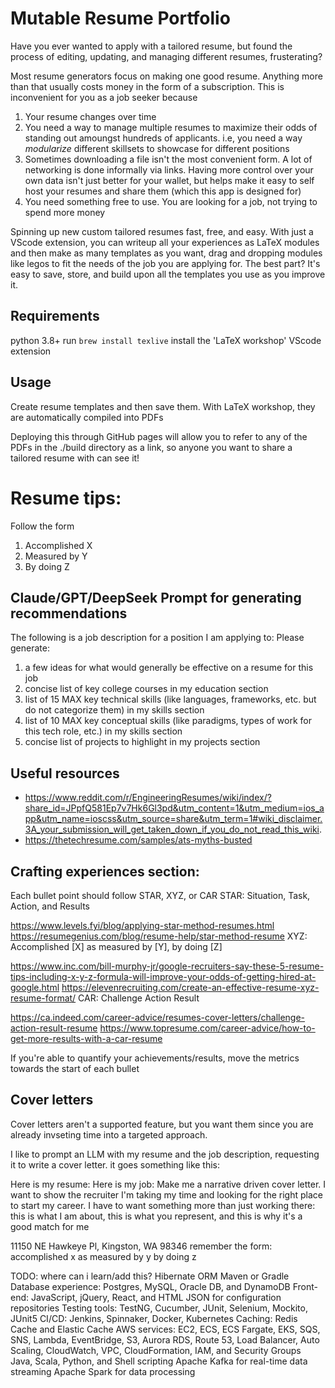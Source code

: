 # Mutable Resume Portfolio

Have you ever wanted to apply with a tailored resume, but found the process of editing, updating, and managing different resumes, frusterating?

Most resume generators focus on making one good resume. Anything more than that usually costs money in the form of a subscription. This is inconvenient for you as a job seeker because

1. Your resume changes over time
2. You need a way to manage multiple resumes to maximize their odds of standing out amoungst hundreds of applicants. i.e, you need a way *modularize* different skillsets to showcase for different positions
3. Sometimes downloading a file isn't the most convenient form. A lot of networking is done informally via links. Having more control over your own data isn't just better for your wallet, but helps make it easy to self host your resumes and share them (which this app is designed for)
4. You need something free to use. You are looking for a job, not trying to spend more money

Spinning up new custom tailored resumes fast, free, and easy. With just a VScode extension, you can writeup all your experiences as LaTeX modules and then make as many templates as you want, drag and dropping modules like legos to fit the needs of the job you are applying for. The best part? It's easy to save, store, and build upon all the templates you use as you improve it.

## Requirements

python 3.8+
run `brew install texlive`
install the 'LaTeX workshop' VScode extension

## Usage

Create resume templates and then save them. With LaTeX workshop, they are automatically compiled into PDFs

Deploying this through GitHub pages will allow you to refer to any of the PDFs in the ./build directory as a link, so anyone you want to share a tailored resume with can see it!

# Resume tips:

Follow the form

1. Accomplished X
2. Measured by Y
3. By doing Z

## Claude/GPT/DeepSeek Prompt for generating recommendations

The following is a job description for a position I am applying to:
Please generate:

1. a few ideas for what would generally be effective on a resume for this job
2. concise list of key college courses in my education section
3. list of 15 MAX key technical skills (like languages, frameworks, etc. but do not categorize them) in my skills section
4. list of 10 MAX key conceptual skills (like paradigms, types of work for this tech role, etc.) in my skills section
5. concise list of projects to highlight in my projects section

## Useful resources

- https://www.reddit.com/r/EngineeringResumes/wiki/index/?share_id=JPpfQ581Ep7v7Hk6Gl3pd&utm_content=1&utm_medium=ios_app&utm_name=ioscss&utm_source=share&utm_term=1#wiki_disclaimer.3A_your_submission_will_get_taken_down_if_you_do_not_read_this_wiki.
- https://thetechresume.com/samples/ats-myths-busted

## Crafting experiences section:

Each bullet point should follow STAR, XYZ, or CAR
STAR: Situation, Task, Action, and Results

https://www.levels.fyi/blog/applying-star-method-resumes.html
https://resumegenius.com/blog/resume-help/star-method-resume
XYZ: Accomplished [X] as measured by [Y], by doing [Z]

https://www.inc.com/bill-murphy-jr/google-recruiters-say-these-5-resume-tips-including-x-y-z-formula-will-improve-your-odds-of-getting-hired-at-google.html
https://elevenrecruiting.com/create-an-effective-resume-xyz-resume-format/
CAR: Challenge Action Result

https://ca.indeed.com/career-advice/resumes-cover-letters/challenge-action-result-resume
https://www.topresume.com/career-advice/how-to-get-more-results-with-a-car-resume

If you're able to quantify your achievements/results, move the metrics towards the start of each bullet

## Cover letters

Cover letters aren't a supported feature, but you want them since you are already invseting time into a targeted approach.

I like to prompt an LLM with my resume and the job description, requesting it to write a cover letter. it goes something like this:

Here is my resume:
Here is my job:
Make me a narrative driven cover letter. I want to show the recruiter I'm taking my time and looking for the right place to start my career. I have to want something more than just working there: this is what I am about, this is what you represent, and this is why it's a good match for me

11150 NE Hawkeye Pl, Kingston, WA 98346
remember the form: accomplished x as measured by y by doing z

TODO:
where can i learn/add this?
Hibernate ORM
Maven or Gradle
Database experience: Postgres, MySQL, Oracle DB, and DynamoDB
Front-end: JavaScript, jQuery, React, and HTML
JSON for configuration repositories
Testing tools: TestNG, Cucumber, JUnit, Selenium, Mockito, JUnit5
CI/CD: Jenkins, Spinnaker, Docker, Kubernetes
Caching: Redis Cache and Elastic Cache
AWS services: EC2, ECS, ECS Fargate, EKS, SQS, SNS, Lambda, EventBridge, S3, Aurora RDS, Route 53, Load Balancer, Auto Scaling, CloudWatch, VPC, CloudFormation, IAM, and Security Groups
Java, Scala, Python, and Shell scripting
Apache Kafka for real-time data streaming
Apache Spark for data processing